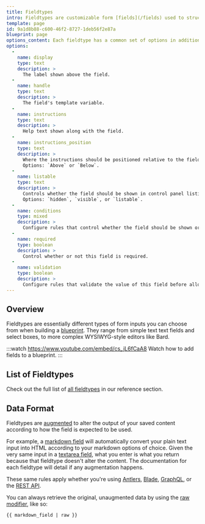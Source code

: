 ```yaml
---
title: Fieldtypes
intro: Fieldtypes are customizable form [fields](/fields) used to structure your content and provide an intuitive content management experience. Each fieldtype has its own UI, data format, and configuration options.
template: page
id: 9a1d8b88-c600-46f2-8727-1deb56f2e87a
blueprint: page
options_content: Each fieldtype has a common set of options in addition to any unique ones specific to that type.
options:
  -
    name: display
    type: text
    description: >
      The label shown above the field.
  -
    name: handle
    type: text
    description: >
      The field's template variable.
  -
    name: instructions
    type: text
    description: >
      Help text shown along with the field.
  -
    name: instructions_position
    type: text
    description: >
      Where the instructions should be positioned relative to the field.
      Options: `Above` or `Below`.
  -
    name: listable
    type: text
    description: >
      Controls whether the field should be shown in control panel listings.
      Options: `hidden`, `visible`, or `listable`.
  -
    name: conditions
    type: mixed
    description: >
      Configure rules that control whether the field should be shown or hidden. Learn more about [conditional fields](/conditional-fields).
  -
    name: required
    type: boolean
    description: >
      Control whether or not this field is required.
  -
    name: validation
    type: boolean
    description: >
      Configure rules that validate the value of this field before allowing the user to save. Learn more about [validation](/blueprints#validation).
---
```

## Overview

Fieldtypes are essentially different types of form inputs you can choose from when building a [blueprint](/blueprints). They range from simple text text fields and select boxes, to more complex WYSIWYG-style editors like Bard.

:::watch https://www.youtube.com/embed/cs_jL6fCaA8
Watch how to add fields to a blueprint.
:::

## List of Fieldtypes

Check out the full list of [all fieldtypes](/reference/fieldtypes) in our reference section.

## Data Format

Fieldtypes are [augmented](/augmentation) to alter the output of your saved content according to how the field is expected to be used.

For example, a [markdown field](/fieldtypes/markdown) will automatically convert your plain text input into HTML according to your markdown options of choice. Given the very same input in a [textarea field](/fieldtypes/textarea), what you enter is what you return because that fieldtype doesn't alter the content. The documentation for each fieldtype will detail if any augmentation happens.

These same rules apply whether you're using [Antlers](/antlers), [Blade](/blade), [GraphQL](/graphql), or the [REST API](/rest-api).

You can always retrieve the original, unaugmented data by using the [raw modifier](/modifiers/raw), like so:

```
{{ markdown_field | raw }}
```
